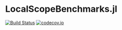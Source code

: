 # LocalScopeBenchmarks.jl

[![Build Status](https://travis-ci.org/rdeits/LocalScopeBenchmarks.jl.svg?branch=master)](https://travis-ci.org/rdeits/LocalScopeBenchmarks.jl)
[![codecov.io](https://codecov.io/github/rdeits/LocalScopeBenchmarks.jl/coverage.svg?branch=master)](https://codecov.io/github/rdeits/LocalScopeBenchmarks.jl?branch=master)
